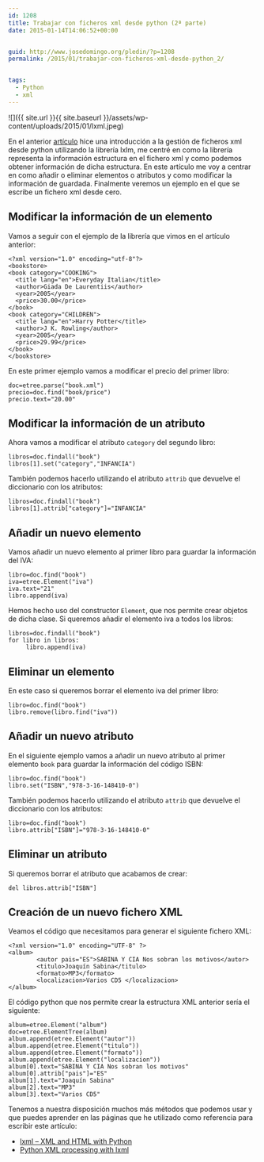 ```yaml
---
id: 1208
title: Trabajar con ficheros xml desde python (2ª parte)
date: 2015-01-14T14:06:52+00:00


guid: http://www.josedomingo.org/pledin/?p=1208
permalink: /2015/01/trabajar-con-ficheros-xml-desde-python_2/


tags:
  - Python
  - xml
---
```

![]({{ site.url }}{{ site.baseurl }}/assets/wp-content/uploads/2015/01/lxml.jpeg)

En el anterior [artículo](http://www.josedomingo.org/pledin/2015/01/trabajar-con-ficheros-xml-desde-python_1/ "Trabajar con ficheros xml desde python (1ª parte)") hice una introducción a la gestión de ficheros xml desde python utilizando la librería lxlm, me centré en como la librería representa la información estructura en el fichero xml y como podemos obtener información de dicha estructura. En este artículo me voy a centrar en como añadir o eliminar elementos o atributos y como modificar la información de guardada. Finalmente veremos un ejemplo en el que se escribe un fichero xml desde cero.

## Modificar la información de un elemento

Vamos a seguir con el ejemplo de la librería que vimos en el artículo anterior:

    <?xml version="1.0" encoding="utf-8"?>
    <bookstore>
    <book category="COOKING">
      <title lang="en">Everyday Italian</title>
      <author>Giada De Laurentiis</author>
      <year>2005</year>
      <price>30.00</price>
    </book>
    <book category="CHILDREN">
      <title lang="en">Harry Potter</title>
      <author>J K. Rowling</author>
      <year>2005</year>
      <price>29.99</price>
    </book>
    </bookstore>

En este primer ejemplo vamos a modificar el precio del primer libro:

    doc=etree.parse("book.xml")
    precio=doc.find("book/price")
    precio.text="20.00"

## Modificar la información de un atributo

Ahora vamos a modificar el atributo `category` del segundo libro:

    libros=doc.findall("book")
    libros[1].set("category","INFANCIA")

También podemos hacerlo utilizando el atributo `attrib` que devuelve el diccionario con los atributos:

    libros=doc.findall("book")
    libros[1].attrib["category"]="INFANCIA"

## Añadir un nuevo elemento

Vamos añadir un nuevo elemento al primer libro para guardar la información del IVA:

    libro=doc.find("book")
    iva=etree.Element("iva")
    iva.text="21"
    libro.append(iva)

Hemos hecho uso del constructor `Element`, que nos permite crear objetos de dicha clase. Si queremos añadir el elemento iva a todos los libros:

    libros=doc.findall("book")
    for libro in libros:
         libro.append(iva)

## Eliminar un elemento

En este caso si queremos borrar el elemento iva del primer libro:

    libro=doc.find("book")
    libro.remove(libro.find("iva"))

## Añadir un nuevo atributo

En el siguiente ejemplo vamos a añadir un nuevo atributo al primer elemento `book` para guardar la información del código ISBN:

    libro=doc.find("book")
    libro.set("ISBN","978-3-16-148410-0")

También podemos hacerlo utilizando el atributo `attrib` que devuelve el diccionario con los atributos:

    libro=doc.find("book")
    libro.attrib["ISBN"]="978-3-16-148410-0"

## Eliminar un atributo

Si queremos borrar el atributo que acabamos de crear:

    del libros.attrib["ISBN"]

## Creación de un nuevo fichero XML

Veamos el código que necesitamos para generar el siguiente fichero XML:

    <?xml version="1.0" encoding="UTF-8" ?>
    <album> 
            <autor pais="ES">SABINA Y CIA Nos sobran los motivos</autor> 
          	<titulo>Joaquín Sabina</titulo> 	
            <formato>MP3</formato>
            <localizacion>Varios CD5 </localizacion>
    </album>


El código python que nos permite crear la estructura XML anterior sería el siguiente:

    album=etree.Element("album")
    doc=etree.ElementTree(album)
    album.append(etree.Element("autor"))
    album.append(etree.Element("titulo"))
    album.append(etree.Element("formato"))
    album.append(etree.Element("localizacion"))
    album[0].text="SABINA Y CIA Nos sobran los motivos"
    album[0].attrib["pais"]="ES"
    album[1].text="Joaquín Sabina"
    album[2].text="MP3"
    album[3].text="Varios CD5"

Tenemos a nuestra disposición muchos más métodos que podemos usar y que puedes aprender en las páginas que he utilizado como referencia para escribir este artículo:

* <a href="http://lxml.de/">lxml &#8211; XML and HTML with Python</a>
* <a href="http://infohost.nmt.edu/tcc/help/pubs/pylxml/web/index.html">Python XML processing with lxml</a>


<!-- AddThis Advanced Settings generic via filter on the_content -->

<!-- AddThis Share Buttons generic via filter on the_content -->